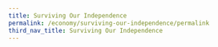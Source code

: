 ```yaml
---
title: Surviving Our Independence
permalink: /economy/surviving-our-independence/permalink
third_nav_title: Surviving Our Independence
---
```

